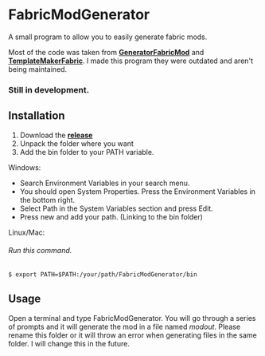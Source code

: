 # FabricModGenerator

A small program to allow you  to easily generate fabric mods.

Most of the code was taken from [**GeneratorFabricMod**](https://github.com/ExtraCrafTX/GeneratorFabricMod) 
and [**TemplateMakerFabric**](https://github.com/ExtraCrafTX/TemplateMakerFabric). I made this program they were outdated and aren't being maintained.

### Still in development.


## Installation

1. Download the [**release**](https://github.com/tl0x/FabricModGenerator/releases/tag/releases)
2. Unpack the folder where you want
3. Add the bin folder to your PATH variable.

Windows:

- Search Environment Variables in your search menu.
- You should open System Properties. Press the Environment Variables in the bottom right.
- Select Path in the System Variables section and press Edit.
- Press new and add your path. (Linking to the bin folder)

Linux/Mac:

###### Run this command.
```
$ export PATH=$PATH:/your/path/FabricModGenerator/bin
```

## Usage

Open a terminal and type FabricModGenerator. You will go through a series of prompts and it will generate the mod in a file named *modout*. Please rename this folder or it will throw an error when generating files in the same folder. I will change this in the future.
